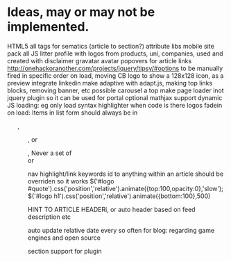 # Ideas, may or may not be implemented.
HTML5 all tags for sematics (article to section?)
attribute libs
mobile site
pack all JS
litter profile with logos from products, uni, companies, used and created
with disclaimer
gravatar avatar
popovers for article links http://onehackoranother.com/projects/jquery/tipsy/#options
to be manually fired in specific order on load, moving CB logo 
to show a 128x128 icon, as a preview
integrate linkedin
make adaptive with adapt.js, making top links blocks, removing banner, etc
possible carousel a top
make page loader inot jquery plugin so it can be used for portal
optional mathjax support
dynamic JS loading: eg only load syntax highlighter when code is there
logos fadein on load:
Items in list form should always be in <ul>, <ol>, or <dl>, Never a set of <div> or <p> nav
highlight/link keywords
id to anything within an article should be overriden so it works
$('#logo #quote').css('position','relative').animate({top:100,opacity:0},'slow');$('#logo h1').css('position','relative').animate({bottom:100},500)

HINT TO ARTICLE HEADERi, or auto header based on feed description etc

auto update relative date every so often
for blog: regarding game engines and open source

section support for plugin
